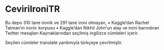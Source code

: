 # CeviriIroniTR


Bu depo 310 tane ironik ve 291 tane ironi olmayan, 
• Kaggle’dan Rachel Tatman’ın ironic korpusu
• Kaggle’dan Nikhil John’un alay ve ironi barındıran Twitter mesajları
Kaynaklarından seçilmiş ingilizce cümleleri içerir.

Seçilen cümleler translate yardımıyla türkçeye çevrilmiştir.
